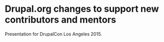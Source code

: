 # Drupal.org changes to support new contributors and mentors

Presentation for DrupalCon Los Angeles 2015.
